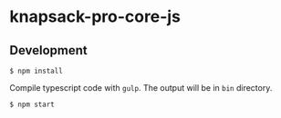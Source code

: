 # knapsack-pro-core-js

## Development

```
$ npm install
```

Compile typescript code with `gulp`. The output will be in `bin` directory.

```
$ npm start
```
